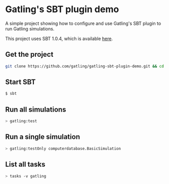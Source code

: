 Gatling's SBT plugin demo
=========================

A simple project showing how to configure and use Gatling's SBT plugin to run Gatling simulations. 

This project uses SBT 1.0.4, which is available [here](http://www.scala-sbt.org/download.html).

Get the project
---------------

```bash
git clone https://github.com/gatling/gatling-sbt-plugin-demo.git && cd gatling-sbt-plugin-demo
```

Start SBT
---------
```bash
$ sbt
```

Run all simulations
-------------------

```bash
> gatling:test
```

Run a single simulation
-----------------------

```bash
> gatling:testOnly computerdatabase.BasicSimulation
```

List all tasks
--------------------

```bash
> tasks -v gatling
```
